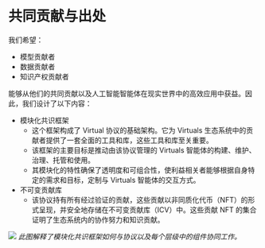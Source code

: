 # 共同贡献与出处

我们希望：
- 模型贡献者
- 数据贡献者
- 知识产权贡献者

能够从他们的共同贡献以及人工智能智能体在现实世界中的高效应用中获益。因此，我们设计了以下内容：
- 模块化共识框架
  - 这个框架构成了 Virtual 协议的基础架构。它为 Virtuals 生态系统中的贡献者提供了一套全面的工具和库，这些工具和库至关重要。
  - 该框架的主要目标是推动由该协议管理的 Virtuals 智能体的构建、维护、治理、托管和使用。
  - 其模块化的特性确保了透明度和可组合性，使利益相关者能够根据自身特定的需求和目标，定制与 Virtuals 智能体的交互方式。
- 不可变贡献库
  - 该协议持有所有经过验证的贡献，这些贡献以非同质化代币（NFT）的形式呈现，并安全地存储在不可变贡献库（ICV）中。这些贡献 NFT 的集合证明了生态系统内的协作努力和知识贡献。

![](/images/virtuals/co-contribution-and-provenance.png)
*此图解释了模块化共识框架如何与协议以及每个层级中的组件协同工作。*
